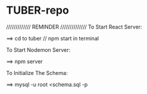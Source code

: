 # TUBER-repo

///////////// REMINDER //////////////
To Start React Server:

==> cd to tuber // npm start in terminal

To Start Nodemon Server:

==> npm server

To Initialize The Schema:

==> mysql -u root <schema.sql -p
